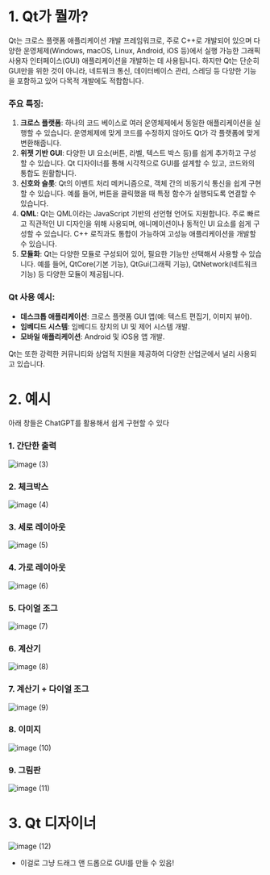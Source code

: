 # 1. Qt가 뭘까?

Qt는 크로스 플랫폼 애플리케이션 개발 프레임워크로, 주로 C++로 개발되어 있으며 다양한 운영체제(Windows, macOS, Linux, Android, iOS 등)에서 실행 가능한 그래픽 사용자 인터페이스(GUI) 애플리케이션을 개발하는 데 사용됩니다. 하지만 Qt는 단순히 GUI만을 위한 것이 아니라, 네트워크 통신, 데이터베이스 관리, 스레딩 등 다양한 기능을 포함하고 있어 다목적 개발에도 적합합니다.

### 주요 특징:

1. **크로스 플랫폼**: 하나의 코드 베이스로 여러 운영체제에서 동일한 애플리케이션을 실행할 수 있습니다. 운영체제에 맞게 코드를 수정하지 않아도 Qt가 각 플랫폼에 맞게 변환해줍니다.
2. **위젯 기반 GUI**: 다양한 UI 요소(버튼, 라벨, 텍스트 박스 등)를 쉽게 추가하고 구성할 수 있습니다. Qt 디자이너를 통해 시각적으로 GUI를 설계할 수 있고, 코드와의 통합도 원활합니다.
3. **신호와 슬롯**: Qt의 이벤트 처리 메커니즘으로, 객체 간의 비동기식 통신을 쉽게 구현할 수 있습니다. 예를 들어, 버튼을 클릭했을 때 특정 함수가 실행되도록 연결할 수 있습니다.
4. **QML**: Qt는 QML이라는 JavaScript 기반의 선언형 언어도 지원합니다. 주로 빠르고 직관적인 UI 디자인을 위해 사용되며, 애니메이션이나 동적인 UI 요소를 쉽게 구성할 수 있습니다. C++ 로직과도 통합이 가능하여 고성능 애플리케이션을 개발할 수 있습니다.
5. **모듈화**: Qt는 다양한 모듈로 구성되어 있어, 필요한 기능만 선택해서 사용할 수 있습니다. 예를 들어, QtCore(기본 기능), QtGui(그래픽 기능), QtNetwork(네트워크 기능) 등 다양한 모듈이 제공됩니다.

### Qt 사용 예시:

- **데스크톱 애플리케이션**: 크로스 플랫폼 GUI 앱(예: 텍스트 편집기, 이미지 뷰어).
- **임베디드 시스템**: 임베디드 장치의 UI 및 제어 시스템 개발.
- **모바일 애플리케이션**: Android 및 iOS용 앱 개발.

Qt는 또한 강력한 커뮤니티와 상업적 지원을 제공하여 다양한 산업군에서 널리 사용되고 있습니다.

# 2. 예시

아래 창들은 ChatGPT를 활용해서 쉽게 구현할 수 있다

### 1. 간단한 출력

![image (3)](https://github.com/user-attachments/assets/099233c2-3247-4600-b900-ffc4c4245f20)

### 2. 체크박스

![image (4)](https://github.com/user-attachments/assets/dc8cc898-2eff-4d63-95f6-958cdd8ffe88)

### 3. 세로 레이아웃

![image (5)](https://github.com/user-attachments/assets/93713489-bac9-4f4d-802c-c858488b30d3)

### 4. 가로 레이아웃

![image (6)](https://github.com/user-attachments/assets/dfd482d4-0992-46b0-90ad-46d35c026f9a)

### 5. 다이얼 조그

![image (7)](https://github.com/user-attachments/assets/a172c694-16ab-4f25-b69d-2a3b11c55af7)

### 6. 계산기

![image (8)](https://github.com/user-attachments/assets/0814aeb3-1b90-4316-bad3-379aef3b594a)

### 7. 계산기 + 다이얼 조그

![image (9)](https://github.com/user-attachments/assets/d07c3a11-b1b6-4303-95bb-e38c74a8d090)

### 8. 이미지

![image (10)](https://github.com/user-attachments/assets/06ce0223-c67b-413c-9f10-d0b1c0d05e0d)

### 9. 그림판

![image (11)](https://github.com/user-attachments/assets/5608d347-fbef-4837-bf00-4bb29a89259b)

# 3. Qt 디자이너

![image (12)](https://github.com/user-attachments/assets/3ca212fe-fb6e-4972-8455-075fae9e9639)

- 이걸로 그냥 드래그 앤 드롭으로 GUI를 만들 수 있음!
